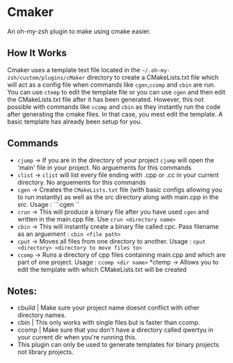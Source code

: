 # Cmaker
An oh-my-zsh plugin to make using cmake easier.

## How It Works
Cmaker uses a template text file located in the ```~/.oh-my-zsh/custom/plugins/cMaker``` directory to create a CMakeLists.txt file which will act as a config file when commands like ```cgen```,```ccomp``` and ```cbin``` are run. You can use ```ctemp``` to edit the template file or you can use ```cgen``` and then edit the CMakeLists.txt file after it has been generated. However, this not possible with commands like ```ccomp``` and ```cbin``` as they instantly run the code after generating the cmake files. In that case, you mest edit the template. A basic template has already been setup for you.

## Commands
* ```cjump``` -> If you are in the directory of your project ```cjump``` will open the 'main' file in your project. No arguements for this commands
* ```clist``` -> ```clist``` will list every file ending with .cpp or .cc in your current directory.  No arguements for this commands
* ```cgen``` -> Creates the ```CMakeLists.txt``` file (with basic configs allowing you to run instantly) as well as the src directory along with main.cpp in the src. Usage : ```cgen <project name>``
* ```crun``` -> This will produce a binary file after you have used ```cgen``` and written in the main.cpp file. Use ```crun <directory name>```
* ```cbin``` -> This will instantly create a binary file called cpc. Pass filename as an arguement : ```cbin <file path>```
* ```cput``` -> Moves all files from one directory to another. Usage : ```cput <directory> <directory to move files to>```
* ```ccomp``` -> Runs a directory of cpp files containing main.cpp and which are part of one project. Usage : ```ccomp <dir name>```
*ctemp -> Allows you to edit the template with which CMakeLists.txt will be created

## Notes:
* cbuild | Make sure your project name doesnt conflict with other directory names.
* cbin | This only works with single files but is faster than ccomp.
* ccomp | Make sure that you don't have a directory called qwertyu in your current dir when you're running this.
* This plugin can only be used to generate templates for binary projects not library projects.

